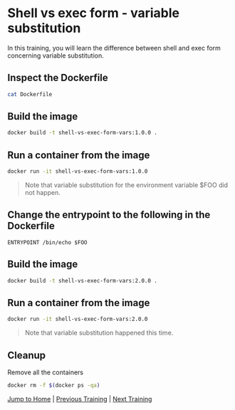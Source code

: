 # Shell vs exec form - variable substitution

In this training, you will learn the difference between shell and exec form concerning variable substitution.

## Inspect the Dockerfile 
```bash
cat Dockerfile
```

## Build the image
```bash
docker build -t shell-vs-exec-form-vars:1.0.0 .
```

## Run a container from the image
```bash
docker run -it shell-vs-exec-form-vars:1.0.0
```
>Note that variable substitution for the environment variable $FOO did not happen.

## Change the entrypoint to the following in the Dockerfile
```
ENTRYPOINT /bin/echo $FOO
```

## Build the image
```bash
docker build -t shell-vs-exec-form-vars:2.0.0 .
```

## Run a container from the image
```bash
docker run -it shell-vs-exec-form-vars:2.0.0
```
>Note that variable substitution happened this time.

## Cleanup
Remove all the containers
```bash
docker rm -f $(docker ps -qa)
```

[Jump to Home](../README.md) | [Previous Training](../10_entrypoint-vs-cmd/README.md) | [Next Training](../12_shell-vs-cmd-form-PID1/README.md)
